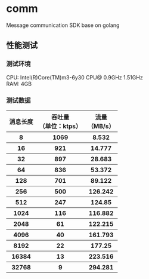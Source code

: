 # comm
Message communication SDK base on golang

## 性能测试
### 测试环境
CPU: Intel(R)Core(TM)m3-6y30 CPU@ 0.9GHz 1.51GHz<br>
RAM: 4GB<br>

### 测试数据

<table>
    <tr>
        <th> 消息长度  </th>
        <th> 吞吐量<br>（单位：ktps） </th>
        <th> 流量<br>（MB/s） </th>
    </tr>
    <tr>
        <th>8</th>
        <th>1069</th>
        <th>8.532</th>
    </tr>
    <tr>
        <th>16</th>
        <th>921</th>
        <th>14.777</th>
    </tr>
    <tr>
        <th>32</th>
        <th>897</th>
        <th>28.683</th>
    </tr>
    <tr>
        <th>64</th>
        <th>836</th>
        <th>53.372</th>
    </tr>
    <tr>
        <th>128</th>
        <th>701</th>
        <th>89.122</th>
    </tr>
	<tr>
        <th>256</th>
        <th>500</th>
        <th>126.242</th>
    </tr>
	<tr>
        <th>512</th>
        <th>247</th>
        <th>124.85</th>
    </tr>
	<tr>
        <th>1024</th>
        <th>116</th>
        <th>116.882</th>
    </tr>
	<tr>
        <th>2048</th>
        <th>61</th>
        <th>122.215</th>
    </tr>
	<tr>
        <th>4096</th>
        <th>40</th>
        <th>161.793</th>
    </tr>
	<tr>
        <th>8192</th>
        <th>22</th>
        <th>177.25</th>
    </tr>
	<tr>
        <th>16384</th>
        <th>13</th>
        <th>223.516</th>
    </tr>
	<tr>
        <th>32768</th>
        <th>9</th>
        <th>294.281</th>
    </tr>
</table>
